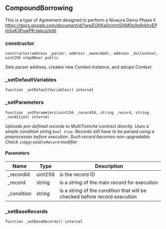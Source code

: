 ## CompoundBorrowing

This is a type of Agreement designed to perform a Nivaura Demo Phase II
https://docs.google.com/document/d/1wwEOXKa0cmmS0jM0p9q9rkltvEPmSuK3PuwPK-tapcs/edit

### constructor

```solidity
constructor(address _parser, address _ownerAddr, address _dslContext, uint256 step0Dea) public
```

Sets parser address, creates new Context instance, and setups Context

### _setDefaultVariables

```solidity
function _setDefaultVariables() internal
```

### _setParameters

```solidity
function _setParameters(uint256 _recordId, string _record, string _condition) internal
```

_Uploads pre-defined records to MultiTranche contract directly.
Uses a simple condition string `bool true`.
Records still have to be parsed using a preprocessor before execution. Such record becomes
non-upgradable. Check `isUpgradableRecord` modifier_

#### Parameters

| Name | Type | Description |
| ---- | ---- | ----------- |
| _recordId | uint256 | is the record ID |
| _record | string | is a string of the main record for execution |
| _condition | string | is a string of the condition that will be checked before record execution |

### _setBaseRecords

```solidity
function _setBaseRecords() internal
```

